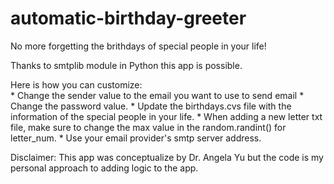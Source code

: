 # automatic-birthday-greeter

No more forgetting the brithdays of special people in your life!

Thanks to smtplib module in Python this app is possible.

Here is how you can customize:		
    * Change the sender value to the email you want to use to send email
    * Change the password value.
    * Update the birthdays.cvs file with the information of the special people in your life.
    * When adding a new letter txt file, make sure to change the max value in the random.randint() for letter_num.
    * Use your email provider's smtp server address.

Disclaimer: This app was conceptualize by Dr. Angela Yu but the code is my personal approach to adding logic to the app.
